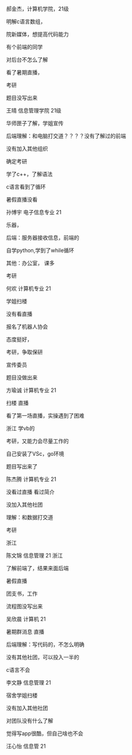郝金杰，计算机学院，21级

明解c语言数组，

院新媒体，想提高代码能力

有个前端的同学

对后台不怎么了解

看了暑期直播，

考研

题目没写出来



王晴 信息管理学院  21级

华师匣子了解，学姐宣传

后端理解：和电脑打交道？？？？没有了解过的前端

没有加入其他组织

确定考研

学了c++，了解语法

c语言看到了循环

暑假直播没看



孙博宇  电子信息专业  21 

乐器，

后端：服务器接收信息，前端的

自学python,学到了while循环

其他：办公室， 课多

考研



何欢 	计算机专业 21 

学姐扫楼

没有看直播

报名了机器人协会

态度挺好，

考研，争取保研

宣传委员

题目没做出来



方瑜诚 	计算机专业  21

扫楼 直播

看了第一场直播，实操遇到了困难

浙江 学vb的

考研，又能力会尽量工作的

自己安装了VSc，go环境

题目写出来了



陈杰腾	计算机专业  21

没看过直播 看过简介

没加入其他社团

理解：和数据打交道

考研

浙江



陈文锦  信息管理  21 浙江

了解前端了，结果来面后端

暑假直播

团支书，工作

流程图没写出来



吴欣晨  计算机   21

暑期群消息  直播

后端理解：写代码的，不怎么明确

没有其他社团，可以投入一半的

c语言不会



李文静 	信息管理  21

宿舍学姐扫楼	

没有加入其他社团

对团队没有什么了解

觉得写app很酷，但自己啥也不会





汪心怡     信息管   21